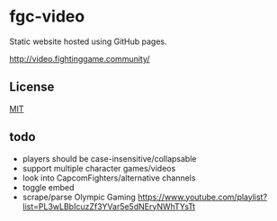 # fgc-video

Static website hosted using GitHub pages.

http://video.fightinggame.community/

## License

[MIT](LICENSE)

## todo
- players should be case-insensitive/collapsable
- support multiple character games/videos
- look into CapcomFighters/alternative channels
- toggle embed
- scrape/parse Olympic Gaming https://www.youtube.com/playlist?list=PL3wLBbIcuzZf3YVar5e5dNEryNWhTYsTt
